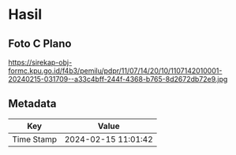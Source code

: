 # Hasil

## Foto C Plano

https://sirekap-obj-formc.kpu.go.id/f4b3/pemilu/pdpr/11/07/14/20/10/1107142010001-20240215-031709--a33c4bff-244f-4368-b765-8d2672db72e9.jpg


## Metadata

| Key        | Value               |
| ---------- | ------------------- |
| Time Stamp | 2024-02-15 11:01:42 |



